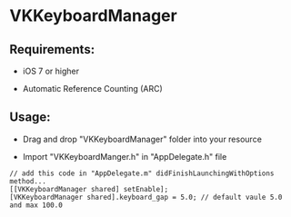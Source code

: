 # VKKeyboardManager

## Requirements:

- iOS 7 or higher

- Automatic Reference Counting (ARC)


## Usage:
- Drag and drop "VKKeyboardManager" folder into your resource

- Import "VKKeyboardManger.h" in "AppDelegate.h" file

```
// add this code in "AppDelegate.m" didFinishLaunchingWithOptions method...
[[VKKeyboardManager shared] setEnable];
[VKKeyboardManager shared].keyboard_gap = 5.0; // default vaule 5.0 and max 100.0
```

